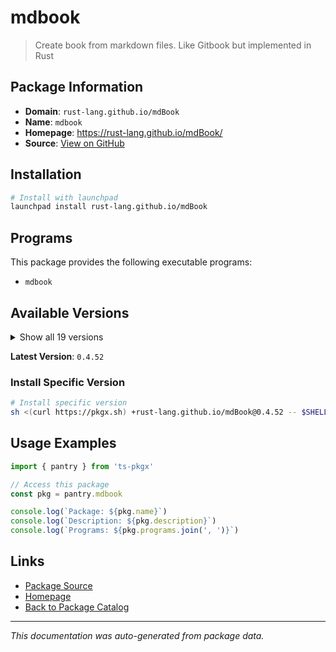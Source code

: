 # mdbook

> Create book from markdown files. Like Gitbook but implemented in Rust

## Package Information

- **Domain**: `rust-lang.github.io/mdBook`
- **Name**: `mdbook`
- **Homepage**: https://rust-lang.github.io/mdBook/
- **Source**: [View on GitHub](https://github.com/pkgxdev/pantry/tree/main/projects/rust-lang.github.io/mdBook/package.yml)

## Installation

```bash
# Install with launchpad
launchpad install rust-lang.github.io/mdBook
```

## Programs

This package provides the following executable programs:

- `mdbook`

## Available Versions

<details>
<summary>Show all 19 versions</summary>

- `0.4.52`, `0.4.51`, `0.4.50`, `0.4.49`, `0.4.48`
- `0.4.47`, `0.4.46`, `0.4.45`, `0.4.44`, `0.4.43`
- `0.4.42`, `0.4.41`, `0.4.40`, `0.4.39`, `0.4.38`
- `0.4.37`, `0.4.36`, `0.4.35`, `0.4.34`

</details>

**Latest Version**: `0.4.52`

### Install Specific Version

```bash
# Install specific version
sh <(curl https://pkgx.sh) +rust-lang.github.io/mdBook@0.4.52 -- $SHELL -i
```

## Usage Examples

```typescript
import { pantry } from 'ts-pkgx'

// Access this package
const pkg = pantry.mdbook

console.log(`Package: ${pkg.name}`)
console.log(`Description: ${pkg.description}`)
console.log(`Programs: ${pkg.programs.join(', ')}`)
```

## Links

- [Package Source](https://github.com/pkgxdev/pantry/tree/main/projects/rust-lang.github.io/mdBook/package.yml)
- [Homepage](https://rust-lang.github.io/mdBook/)
- [Back to Package Catalog](../../../package-catalog.md)

---

*This documentation was auto-generated from package data.*
